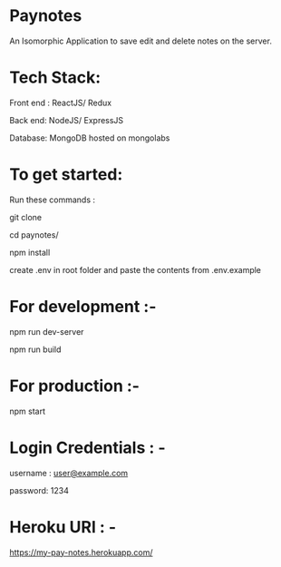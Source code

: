 # Paynotes
An Isomorphic Application to save edit and delete notes on the server.

# Tech Stack:

Front end : ReactJS/ Redux

Back end: NodeJS/ ExpressJS

Database: MongoDB hosted on mongolabs

# To get started:

Run these commands :

git clone <repo>

cd paynotes/

npm install

create .env in root folder and paste the contents from .env.example

# For development :- 

npm run dev-server 

npm run build

# For production :-

npm start

# Login Credentials : -

username : user@example.com

password: 1234

# Heroku URl : -

https://my-pay-notes.herokuapp.com/

